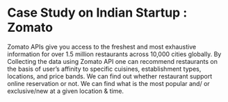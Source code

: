# Case Study on Indian Startup : Zomato
Zomato APIs give you access to the freshest and most exhaustive information for over 1.5 million restaurants across 10,000 cities globally.
By Collecting the data using Zomato API one can recommend restaurants on the basis of user’s affinity to specific cuisines, establishment types, locations, and price bands.
We can find out whether restaurant support online reservation or not.
We can find what is the most popular and/ or exclusive/new at a given location & time.
